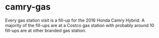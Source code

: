 # camry-gas

Every gas station visit is a fill-up for the 2016 Honda Camry Hybrid. A majority of the fill-ups are at a Costco gas station with probably around 10 fill-ups are at other branded gas station.
